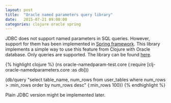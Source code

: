 ```yaml
---
layout: post
title:  "Oracle named parameters query library"
date:   2015-07-21 09:00:00
categories: clojure oracle spring 
---
```


JDBC does not support named parameters in SQL queries. However, support for them has been implemented in [Spring framework][spring]. This library implements a simple way to use this feature from Clojure with Oracle database. Only queries are supported. The library can be found [here][github].

{% highlight clojure %}
(ns oracle-namedparam-test.core
  (:require [clj-oracle-namedparameters.core :as db]))

(db/query "select table_name, num_rows from user_tables
           where num_rows > :min_rows
           order by num_rows desc"
          {:min_rows 100})
{% endhighlight %}

Plain JDBC version might be implemented later. 

[spring]:      http://docs.spring.io/spring/docs/current/javadoc-api/org/springframework/jdbc/core/namedparam/NamedParameterJdbcTemplate.html
[github]:      https://github.com/turkia/clj-oracle-namedparameters
